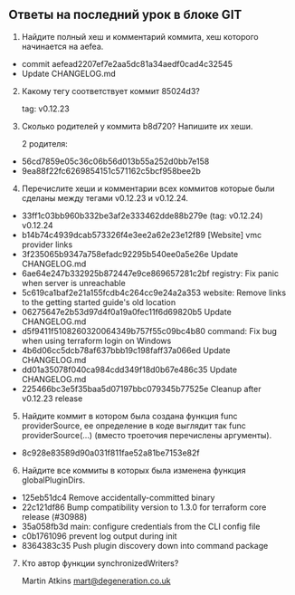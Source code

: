 ## Ответы на последний урок в блоке GIT
1. Найдите полный хеш и комментарий коммита, хеш которого начинается на aefea.

* commit aefead2207ef7e2aa5dc81a34aedf0cad4c32545
* Update CHANGELOG.md
2. Какому тегу соответствует коммит 85024d3?

	tag: v0.12.23
3. Сколько родителей у коммита b8d720? Напишите их хеши.

	2 родителя:

* 56cd7859e05c36c06b56d013b55a252d0bb7e158
* 9ea88f22fc6269854151c571162c5bcf958bee2b
4. Перечислите хеши и комментарии всех коммитов которые были сделаны между тегами v0.12.23 и v0.12.24.

* 33ff1c03bb960b332be3af2e333462dde88b279e (tag: v0.12.24) v0.12.24
* b14b74c4939dcab573326f4e3ee2a62e23e12f89 [Website] vmc provider links
* 3f235065b9347a758efadc92295b540ee0a5e26e Update CHANGELOG.md
* 6ae64e247b332925b872447e9ce869657281c2bf registry: Fix panic when server is unreachable
* 5c619ca1baf2e21a155fcdb4c264cc9e24a2a353 website: Remove links to the getting started guide's old location
* 06275647e2b53d97d4f0a19a0fec11f6d69820b5 Update CHANGELOG.md
* d5f9411f5108260320064349b757f55c09bc4b80 command: Fix bug when using terraform login on Windows
* 4b6d06cc5dcb78af637bbb19c198faff37a066ed Update CHANGELOG.md
* dd01a35078f040ca984cdd349f18d0b67e486c35 Update CHANGELOG.md
* 225466bc3e5f35baa5d07197bbc079345b77525e Cleanup after v0.12.23 release
5. Найдите коммит в котором была создана функция func providerSource, ее определение в коде выглядит так func providerSource(...) (вместо троеточия перечислены аргументы).

* 8c928e83589d90a031f811fae52a81be7153e82f
6. Найдите все коммиты в которых была изменена функция globalPluginDirs.

* 125eb51dc4 Remove accidentally-committed binary
* 22c121df86 Bump compatibility version to 1.3.0 for terraform core release (#30988)
* 35a058fb3d main: configure credentials from the CLI config file
* c0b1761096 prevent log output during init
* 8364383c35 Push plugin discovery down into command package
7. Кто автор функции synchronizedWriters?

	Martin Atkins <mart@degeneration.co.uk>
